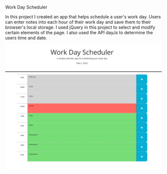Work Day Scheduler

In this project I created an app that helps schedule a user's work day. Users can enter notes into each hour of their work day and save them to their browser's local storage. I used jQuery in this project to select and modify certain elements of the page. I also used the API dayJs to determine the users time and date. 

![Screenshot](./images/Screenshot.jpg)